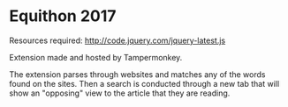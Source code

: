 # Equithon 2017

Resources required:
http://code.jquery.com/jquery-latest.js 

Extension made and hosted by Tampermonkey.

The extension parses through websites and matches any of the words found on the sites. Then a search is conducted through a new tab that will show an "opposing" view to the article that they are reading. 
